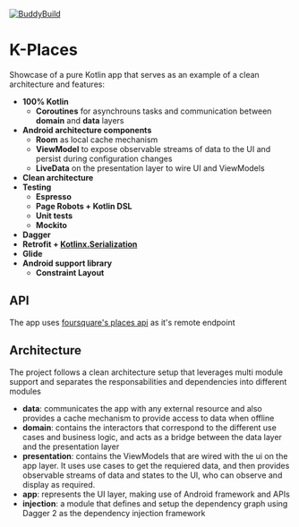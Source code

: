 [![BuddyBuild](https://dashboard.buddybuild.com/api/statusImage?appID=59da4469df6fb700013550f4&branch=master&build=latest)](https://dashboard.buddybuild.com/apps/59da4469df6fb700013550f4/build/latest?branch=master)

# K-Places
Showcase of a pure Kotlin app that serves as an example of a clean architecture and features:

- **100% Kotlin**
  - **Coroutines** for asynchrouns tasks and communication between **domain** and **data** layers
- **Android architecture components**
  - **Room** as local cache mechanism
  - **ViewModel** to expose observable streams of data to the UI and persist during configuration changes
  - **LiveData** on the presentation layer to wire UI and ViewModels
- **Clean architecture**
- **Testing**
  - **Espresso**
  - **Page Robots + Kotlin DSL**
  - **Unit tests**
  - **Mockito**
- **Dagger**
- **Retrofit + [Kotlinx.Serialization](https://github.com/Kotlin/kotlinx.serialization)**
- **Glide**
- **Android support library**
  - **Constraint Layout**

## API
The app uses [foursquare's places api](https://developer.foursquare.com/places-api) as it's remote endpoint

## Architecture
The project follows a clean architecture setup that leverages multi module support and separates the responsabilities and dependencies into different modules
- **data**: communicates the app with any external resource and also provides a cache mechanism to provide access to data when offline
- **domain**: contains the interactors that correspond to the different use cases and business logic, and acts as a bridge between the data layer and the presentation layer
- **presentation**: contains the ViewModels that are wired with the ui on the app layer. It uses use cases to get the requiered data, and then provides observable streams of data and states to the UI, who can observe and display as required.
- **app**: represents the UI layer, making use of Android framework and APIs
- **injection**: a module that defines and setup the dependency graph using Dagger 2 as the dependency injection framework
